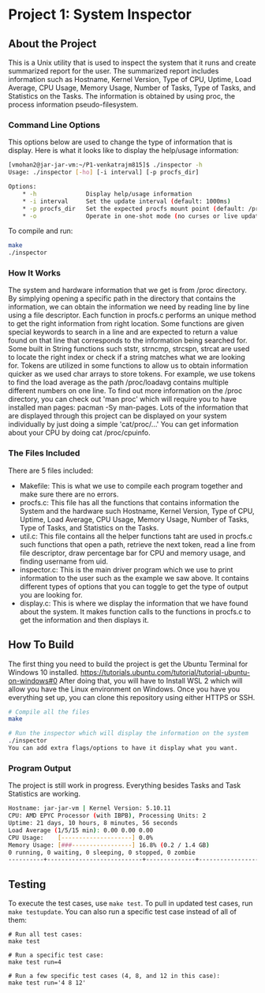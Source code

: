 # Project 1: System Inspector

## About the Project
This is a Unix utility that is used to inspect the system that it runs and create summarized report for the user. The summarized report includes information such as Hostname, Kernel Version, Type of CPU, Uptime, Load Average, CPU Usage, Memory Usage, Number of Tasks, Type of Tasks, and Statistics on the Tasks. The information is obtained by using proc, the process information pseudo-filesystem.

### Command Line Options
This options below are used to change the type of information that is display. Here is what it looks like to display the help/usage information:
```bash
[vmohan2@jar-jar-vm:~/P1-venkatrajm815]$ ./inspector -h
Usage: ./inspector [-ho] [-i interval] [-p procfs_dir]

Options:
    * -h              Display help/usage information
    * -i interval     Set the update interval (default: 1000ms)
    * -p procfs_dir   Set the expected procfs mount point (default: /proc)
    * -o              Operate in one-shot mode (no curses or live updates)
```
To compile and run:

```bash
make
./inspector
```
### How It Works
The system and hardware information that we get is from /proc directory. By simplying opening a specific path in the directory that contains the information, we can obtain the information we need by reading line by line using a file descriptor. Each function in procfs.c performs an unique method to get the right information from right location. Some functions are given special keywords to search in a line and are expected to return a value found on that line that corresponds to the information being searched for. Some built in String functions such ststr, strncmp, strcspn, strcat are used to locate the right index or check if a string matches what we are looking for. Tokens are utilized in some functions to allow us to obtain information quicker as we used char arrays to store tokens. For example, we use tokens to find the load average as the path /proc/loadavg contains multiple different numbers on one line. To find out more information on the /proc directory, you can check out 'man proc' which will require you to have installed man pages: pacman -Sy man-pages. Lots of the information that are displayed through this project can be displayed on your system individually by just doing a simple 'cat/proc/...' You can get information about your CPU by doing cat /proc/cpuinfo. 

### The Files Included
There are 5 files included:
  * Makefile: This is what we use to compile each program together and make sure there are no errors.
  * procfs.c: This file has all the functions that contains information the System and the hardware such Hostname, Kernel Version, Type of CPU, Uptime, Load Average, CPU Usage, Memory Usage, Number of Tasks, Type of Tasks, and Statistics on the Tasks.
  * util.c: This file contains all the helper functions taht are used in procfs.c such functions that open a path, retrieve the next token, read a line from file descriptor, draw percentage bar for CPU and memory usage, and finding username from uid.
  * inspector.c: This is the main driver program which we use to print information to the user such as the example we saw above. It contains different types of options that you can toggle to get the type of output you are looking for.
  * display.c: This is where we display the information that we have found about the system. It makes function calls to the functions in procfs.c to get the information and then displays it.
    
## How To Build 
The first thing you need to build the project is get the Ubuntu Terminal for Windows 10 installed.
https://tutorials.ubuntu.com/tutorial/tutorial-ubuntu-on-windows#0
After doing that, you will have to Install WSL 2 which will allow you have the Linux environment on Windows.
Once you have you everything set up, you can clone this repository using either HTTPS or SSH.
```bash
# Compile all the files
make

# Run the inspector which will display the information on the system
./inspector
You can add extra flags/options to have it display what you want.
```

### Program Output
The project is still work in progress. Everything besides Tasks and Task Statistics are working.
```bash
Hostname: jar-jar-vm | Kernel Version: 5.10.11
CPU: AMD EPYC Processor (with IBPB), Processing Units: 2 
Uptime: 21 days, 10 hours, 8 minutes, 56 seconds 
Load Average (1/5/15 min): 0.00 0.00 0.00
CPU Usage:    [--------------------] 0.0%                                                                 
Memory Usage: [###-----------------] 16.8% (0.2 / 1.4 GB)                                                                         Tasks: 0 total
0 running, 0 waiting, 0 sleeping, 0 stopped, 0 zombie                                                                                   PID |                 Task Name |        State |            User  
----------+---------------------------+--------------+-----------------  
```

## Testing

To execute the test cases, use `make test`. To pull in updated test cases, run `make testupdate`. You can also run a specific test case instead of all of them:

```
# Run all test cases:
make test

# Run a specific test case:
make test run=4

# Run a few specific test cases (4, 8, and 12 in this case):
make test run='4 8 12'
```

